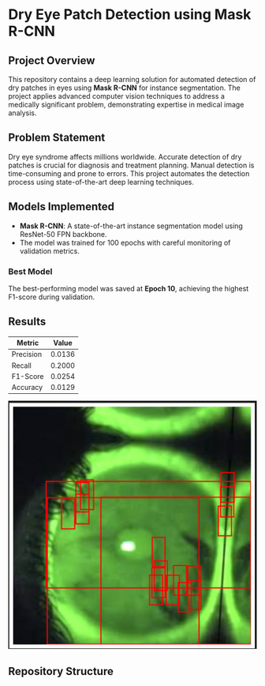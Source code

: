 # Dry Eye Patch Detection using Mask R-CNN

## Project Overview
This repository contains a deep learning solution for automated detection of dry patches in eyes using **Mask R-CNN** for instance segmentation. The project applies advanced computer vision techniques to address a medically significant problem, demonstrating expertise in medical image analysis.

## Problem Statement
Dry eye syndrome affects millions worldwide. Accurate detection of dry patches is crucial for diagnosis and treatment planning. Manual detection is time-consuming and prone to errors. This project automates the detection process using state-of-the-art deep learning techniques.

## Models Implemented
- **Mask R-CNN**: A state-of-the-art instance segmentation model using ResNet-50 FPN backbone.
- The model was trained for 100 epochs with careful monitoring of validation metrics.

### Best Model
The best-performing model was saved at **Epoch 10**, achieving the highest F1-score during validation.

## Results
| Metric     | Value   |
|------------|---------|
| Precision  | 0.0136  |
| Recall     | 0.2000  |
| F1-Score   | 0.0254  |
| Accuracy   | 0.0129  |

![Sample Detection](image.png)

## Repository Structure
